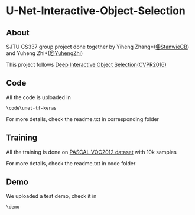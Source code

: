# U-Net-Interactive-Object-Selection

## About
SJTU CS337 group project done together by Yiheng Zhang*([@StanwieCB](https://github.com/StanwieCB)) and Yuheng Zhi*([@YuhengZhi](https://github.com/YuhengZhi))

This project follows [Deep Interactive Object Selection(CVPR2016)](http://ieeexplore.ieee.org/document/7780416/) 

## Code
All the code is uploaded in 
```
\code\unet-tf-keras
```
For more details, check the readme.txt in corresponding folder

## Training
All the training is done on [PASCAL VOC2012 dataset](http://host.robots.ox.ac.uk/pascal/VOC/voc2012/) with 10k samples

For more details, check the readme.txt in code folder

## Demo
We uploaded a test demo, check it in 
```
\demo
```
